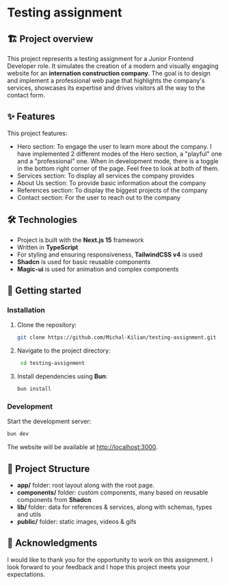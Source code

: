 # Testing assignment

## 🏗️ Project overview

This project represents a testing assignment for a Junior Frontend Developer role.
It simulates the creation of a modern and visually engaging website for an 
**internation construction company**. The goal is to design and implement 
a professional web page that highlights the company's services, showcases 
its expertise and drives visitors all the way to the contact form.

## ✨ Features

This project features:
- Hero section: To engage the user to learn more about the company. I have implemented 2 different modes of the Hero section, a "playful" one and a "professional" one. When in development mode, there is a toggle in the bottom right corner of the page. Feel free to look at both of them.
- Services section: To display all services the company provides
- About Us section: To provide basic information about the company
- References section: To display the biggest projects of the company
- Contact section: For the user to reach out to the company

## 🛠️ Technologies

- Project is built with the **Next.js 15** framework
- Written in **TypeScript**
- For styling and ensuring responsiveness, **TailwindCSS v4** is used
- **Shadcn** is used for basic reusable components
- **Magic-ui** is used for animation and complex components

## 🚀 Getting started

### Installation

1. Clone the repository:
    ```bash
    git clone https://github.com/Michal-Kilian/testing-assignment.git
    ```
2. Navigate to the project directory:
   ```bash
    cd testing-assignment
    ```
3. Install dependencies using **Bun**:
    ```bash
    bun install
    ```
   
### Development
Start the development server:
```bash
bun dev
```
The website will be available at [http://localhost:3000](http://localhost:3000).


## 📂 Project Structure

- **app/** folder: root layout along with the root page.
- **components/** folder: custom components, many based on reusable components from **Shadcn** 
- **lib/** folder: data for references & services, along with schemas, types and utils
- **public/** folder: static images, videos & gifs 

## 🙌 Acknowledgments

I would like to thank you for the opportunity to work on this assignment. 
I look forward to your feedback and I hope this project meets your expectations.